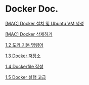 # Docker Doc.

[[MAC] Docker 설치 및 Ubuntu VM 생성](Docker/1-1-1_[MAC]_Docker_설치_및_Ubuntu_VM_생성.md)

[[MAC] Docker 삭제하기](Docker/1-1-2_[MAC]_Docker_삭제하기.md)

[1.2 도커 기본 명령어](Docker/1-2_도커_기본_명령어.md)

[1.3 Docker 저장소](Docker/1-3_Docker_저장소.md)

[1.4 Dockerfile 작성](Docker/1-4_Dockerfile_작성.md)

[1.5 Docker 실행 고급](Docker/1-5_Docker_실행_고급.md)